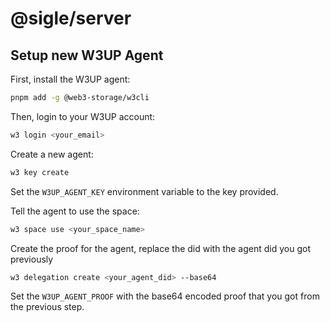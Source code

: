 # @sigle/server

## Setup new W3UP Agent

First, install the W3UP agent:

```bash
pnpm add -g @web3-storage/w3cli
```

Then, login to your W3UP account:

```bash
w3 login <your_email>
```

Create a new agent:

```bash
w3 key create
```

Set the `W3UP_AGENT_KEY` environment variable to the key provided.


Tell the agent to use the space:

```bash
w3 space use <your_space_name>
```

Create the proof for the agent, replace the did with the agent did you got previously

```bash
w3 delegation create <your_agent_did> --base64
```

Set the `W3UP_AGENT_PROOF` with the base64 encoded proof that you got from the previous step.
